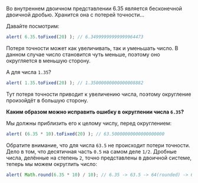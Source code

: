 Во внутреннем двоичном представлении 6.35 является бесконечной двоичной дробью. Хранится она с потерей точности…

Давайте посмотрим:

```js run
alert( 6.35.toFixed(20) ); // 6.34999999999999964473
```

Потеря точности может как увеличивать, так и уменьшать число. В данном случае число становится чуть меньше, поэтому оно округляется в меньшую сторону.

А для числа `1.35`?

```js run
alert( 1.35.toFixed(20) ); // 1.35000000000000008882
```

Тут потеря точности приводит к увеличению числа, поэтому округление произойдёт в большую сторону.

**Каким образом можно исправить ошибку в округлении числа `6.35`?**

Мы должны приблизить его к целому числу, перед округлением:

```js run
alert( (6.35 * 10).toFixed(20) ); // 63.50000000000000000000
```

Обратите внимание, что для числа `63.5` не происходит потери точности. Дело в том, что десятичная часть `0.5` на самом деле `1/2`. Дробные числа, делённые на степень `2`, точно представлены в двоичной системе, теперь мы можем округлить число:


```js run
alert( Math.round(6.35 * 10) / 10); // 6.35 -> 63.5 -> 64(rounded) -> 6.4
```

